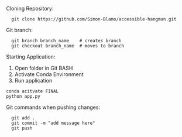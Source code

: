 Cloning Repository:
```
  git clone https://github.com/Simon-Blamo/accessible-hangman.git
```

Git branch:
```
  git branch branch_name    # creates branch
  git checkout branch_name  # moves to branch
```

Starting Application:
1. Open folder in Git BASH
2. Activate Conda Environment
3. Run application
```
conda acitvate FINAL
python app.py
```

Git commands when pushing changes:
```
  git add .
  git commit -m "add message here"
  git push
```
